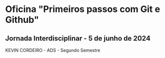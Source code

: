 # Oficina "Primeiros passos com Git e Github" 
## Jornada Interdisciplinar - 5 de junho de 2024 

KEVIN CORDEIRO - ADS - Segundo Semestre

